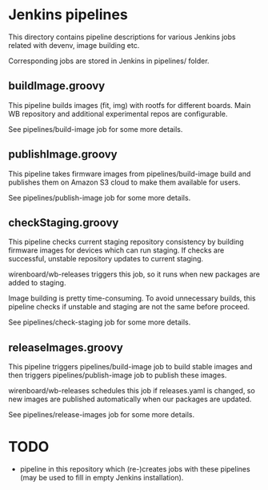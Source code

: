 Jenkins pipelines
=================

This directory contains pipeline descriptions for various Jenkins jobs
related with devenv, image building etc.

Corresponding jobs are stored in Jenkins in pipelines/ folder.


buildImage.groovy
-----------------

This pipeline builds images (fit, img) with rootfs for different boards.
Main WB repository and additional experimental repos are configurable.

See pipelines/build-image job for some more details.


publishImage.groovy
-------------------

This pipeline takes firmware images from pipelines/build-image build
and publishes them on Amazon S3 cloud to make them available for users.

See pipelines/publish-image job for some more details.


checkStaging.groovy
-------------------

This pipeline checks current staging repository consistency by building firmware images
for devices which can run staging. If checks are successful, unstable repository updates
to current staging.

wirenboard/wb-releases triggers this job, so it runs when new packages are added to staging.

Image building is pretty time-consuming. To avoid unnecessary builds, this pipeline checks
if unstable and staging are not the same before proceed.

See pipelines/check-staging job for some more details.


releaseImages.groovy
--------------------

This pipeline triggers pipelines/build-image job to build stable images
and then triggers pipelines/publish-image job to publish these images.

wirenboard/wb-releases schedules this job if releases.yaml is changed, so
new images are published automatically when our packages are updated.

See pipelines/release-images job for some more details.


TODO
====

  * pipeline in this repository which (re-)creates jobs with these pipelines
    (may be used to fill in empty Jenkins installation).
